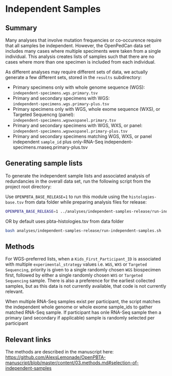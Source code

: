 # Independent Samples

## Summary

Many analyses that involve mutation frequencies or co-occurence require that all samples be independent.
However, the OpenPedCan data set includes many cases where multiple speciments were taken from a single individual.
This analysis creates lists of samples such that there are no cases where more than one specimen is included from each individual.

As different analyses may require different sets of data, we actually generate a few different sets, stored in the `results` subdirectory:
* Primary specimens only with whole genome sequence (WGS):  
`independent-specimens.wgs.primary.tsv`
* Primary and secondary specimens with WGS:  
`independent-specimens.wgs.primary-plus.tsv`
* Primary specimens only with WGS, whole exome sequence (WXS), or Targeted Sequencng (panel):  
`independent-specimens.wgswxspanel.primary.tsv`
* Primary and secondary specimens with WGS, WXS, or panel:  
`independent-specimens.wgswxspanel.primary-plus.tsv`
* Primary and secondary specimens matching WGS, WXS, or panel independent `sample_id` plus only-RNA-Seq
independent-specimens.rnaseq.primary-plus.tsv


## Generating sample lists

To generate the independent sample lists and associated analysis of redundancies in the overall data set, run the following script from the project root directory:

Use `OPENPBTA_BASE_RELEASE=1` to run this module using the `histologies-base.tsv` from data folder while preparing analysis files for release:

```sh
OPENPBTA_BASE_RELEASE=1 ../analyses/independent-samples-release/run-independent-samples.sh 
```

OR by default uses pbta-histologies.tsv from data folder
```sh
bash analyses/independent-samples-release/run-independent-samples.sh
```



## Methods

For WGS-preferred lists, when a `Kids_First_Participant_ID` is associated with multiple `experimental_strategy` values i.e. `WGS`, `WXS` or `Targeted Sequencing`, priority is given to a single randomly chosen `WGS` biospecimen first, followed by either a single randomly chosen `WXS` or `Targeted Sequencing` sample.
There is also a preference for the earliest collected samples, but as this data is not currently available, that code is not currently relevant.

When multiple RNA-Seq samples exist per participant, the script matches the independent whole genome or whole exome sample_ids to gather matched RNA-Seq sample. If participant has onle RNA-Seq sample then a primary (and secondary if applicable) sample is randomly selected per participant  

## Relevant links
The methods are described in the manuscript here:
 https://github.com/AlexsLemonade/OpenPBTA-manuscript/blob/master/content/03.methods.md#selection-of-independent-samples

